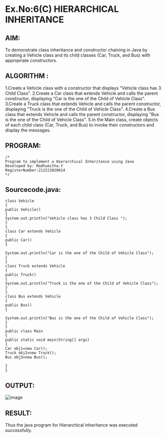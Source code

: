 # Ex.No:6(C)             HIERARCHICAL INHERITANCE 

## AIM:
  To demonstrate class inheritance and constructor chaining in Java by creating a Vehicle class and its child classes (Car, Truck, and Bus) with appropriate constructors.


## ALGORITHM :
1.Create a Vehicle class with a constructor that displays "Vehicle class has 3 Child Class".
2.Create a Car class that extends Vehicle and calls the parent constructor, displaying "Car is the one of the Child of Vehicle Class".
3.Create a Truck class that extends Vehicle and calls the parent constructor, displaying "Truck is the one of the Child of Vehicle Class".
4.Create a Bus class that extends Vehicle and calls the parent constructor, displaying "Bus is the one of the Child of Vehicle Class".
5.In the Main class, create objects of each child class (Car, Truck, and Bus) to invoke their constructors and display the messages.



## PROGRAM:
 ```
/*
Program to implement a Hierarchical Inheritance using Java
Developed by: Madhumitha.Y
RegisterNumber:212222020014  
*/
```

## Sourcecode.java:
```
class Vehicle
{
public Vehicle()
{
System.out.println("Vehicle class has 3 Child Class ");
}
}
class Car extends Vehicle
{
public Car()
{

System.out.println("Car is the one of the Child of Vehicle Class");
}
}
class Truck extends Vehicle
{
public Truck()
{
System.out.println("Truck is the one of the Child of Vehicle Class");
}
}
class Bus extends Vehicle
{
public Bus()
{

System.out.println("Bus is the one of the Child of Vehicle Class");
}
}
public class Main
{
public static void main(String[] args)
{
Car obj1=new Car();
Truck obj2=new Truck();
Bus obj3=new Bus();

}
}
```








## OUTPUT:
![image](https://github.com/user-attachments/assets/870e8daa-a9ea-444b-9365-14d9a8a17625)



## RESULT:
Thus the java program for Hierarchical inheritance was executed successfully.






